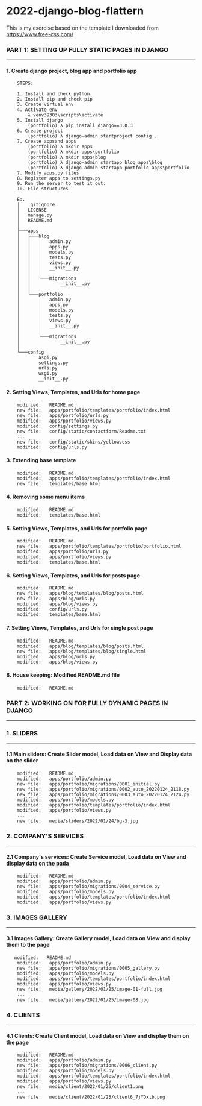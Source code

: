 # 2022-django-blog-flattern
This is my exercise based on the template I downloaded from https://www.free-css.com/



### PART 1: SETTING UP FULLY STATIC PAGES IN DJANGO
---------------------------------------------------


#### 1. Create django project, blog app and portfolio app

        STEPS:

        1. Install and check python
        2. Install pip and check pip
        3. Create virtual env
        4. Activate env
        	λ venv39303\scripts\activate
        5. Install django
        	(portfolio) λ pip install django==3.0.3
        6. Create project
        	(portfolio) λ django-admin startproject config . 
        7. Create appsand apps
         	(portfolio) λ mkdir apps
         	(portfolio) λ mkdir apps\portfolio
         	(portfolio) λ mkdir apps\blog
         	(portfolio) λ django-admin startapp blog apps\blog
         	(portfolio) λ django-admin startapp portfolio apps\portfolio
        7. Modify apps.py files 
        8. Register apps to settings.py
        9. Run the server to test it out:
        10. File structures

        E:.
        │   .gitignore
        │   LICENSE
        │   manage.py
        │   README.md
        │
        ├───apps
        │   ├───blog
        │   │   │   admin.py
        │   │   │   apps.py
        │   │   │   models.py
        │   │   │   tests.py
        │   │   │   views.py
        │   │   │   __init__.py
        │   │   │
        │   │   └───migrations
        │   │           __init__.py
        │   │
        │   └───portfolio
        │       │   admin.py
        │       │   apps.py
        │       │   models.py
        │       │   tests.py
        │       │   views.py
        │       │   __init__.py
        │       │
        │       └───migrations
        │               __init__.py
        │
        └───config
                asgi.py
                settings.py
                urls.py
                wsgi.py
                __init__.py


#### 2. Setting Views, Templates, and Urls for home page

        modified:   README.md
        new file:   apps/portfolio/templates/portfolio/index.html
        new file:   apps/portfolio/urls.py
        modified:   apps/portfolio/views.py
        modified:   config/settings.py
        new file:   config/static/contactform/Readme.txt
        ...
        new file:   config/static/skins/yellow.css
        modified:   config/urls.py


#### 3. Extending base template

        modified:   README.md
        modified:   apps/portfolio/templates/portfolio/index.html
        new file:   templates/base.html


#### 4. Removing some menu items

        modified:   README.md
        modified:   templates/base.html


#### 5. Setting Views, Templates, and Urls for portfolio page

        modified:   README.md
        new file:   apps/portfolio/templates/portfolio/portfolio.html
        modified:   apps/portfolio/urls.py
        modified:   apps/portfolio/views.py
        modified:   templates/base.html


#### 6. Setting Views, Templates, and Urls for posts page

        modified:   README.md
        new file:   apps/blog/templates/blog/posts.html
        new file:   apps/blog/urls.py
        modified:   apps/blog/views.py
        modified:   config/urls.py
        modified:   templates/base.html


#### 7. Setting Views, Templates, and Urls for single post page

        modified:   README.md
        modified:   apps/blog/templates/blog/posts.html
        new file:   apps/blog/templates/blog/single.html
        modified:   apps/blog/urls.py
        modified:   apps/blog/views.py


#### 8. House keeping: Modified README.md file

        modified:   README.md



### PART 2: WORKING ON FOR FULLY DYNAMIC PAGES IN DJANGO
--------------------------------------------------------


### 1. SLIDERS
--------------

#### 1.1 Main sliders: Create Slider model, Load data on View and Display data on the slider


        modified:   README.md
        modified:   apps/portfolio/admin.py
        new file:   apps/portfolio/migrations/0001_initial.py
        new file:   apps/portfolio/migrations/0002_auto_20220124_2118.py
        new file:   apps/portfolio/migrations/0003_auto_20220124_2124.py
        modified:   apps/portfolio/models.py
        modified:   apps/portfolio/templates/portfolio/index.html
        modified:   apps/portfolio/views.py
        ...
        new file:   media/sliders/2022/01/24/bg-3.jpg


### 2. COMPANY'S SERVICES
-------------------------

#### 2.1 Company's services: Create Service model, Load data on View and display data on the pada

        modified:   README.md
        modified:   apps/portfolio/admin.py
        new file:   apps/portfolio/migrations/0004_service.py
        modified:   apps/portfolio/models.py
        modified:   apps/portfolio/templates/portfolio/index.html
        modified:   apps/portfolio/views.py


### 3. IMAGES GALLERY
---------------------

#### 3.1 Images Gallery: Create Gallery model, Load data on View and display them to the page

       modified:   README.md
        modified:   apps/portfolio/admin.py
        new file:   apps/portfolio/migrations/0005_gallery.py
        modified:   apps/portfolio/models.py
        modified:   apps/portfolio/templates/portfolio/index.html
        modified:   apps/portfolio/views.py
        new file:   media/gallery/2022/01/25/image-01-full.jpg
        ...
        new file:   media/gallery/2022/01/25/image-08.jpg


### 4. CLIENTS
--------------

#### 4.1 Clients: Create Client model, Load data on View and display them on the page

        modified:   README.md
        modified:   apps/portfolio/admin.py
        new file:   apps/portfolio/migrations/0006_client.py
        modified:   apps/portfolio/models.py
        modified:   apps/portfolio/templates/portfolio/index.html
        modified:   apps/portfolio/views.py
        new file:   media/client/2022/01/25/client1.png
        ...
        new file:   media/client/2022/01/25/client6_7jYDxtb.png































































































































































































